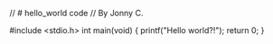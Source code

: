 // # hello_world code
// By Jonny C.

#include <stdio.h>
int main(void)
{
    printf("Hello world?!");
    return 0;
}


